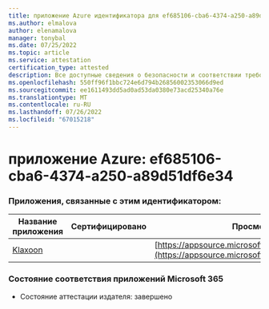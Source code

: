```yaml
---
title: приложение Azure идентификатора для ef685106-cba6-4374-a250-a89d51df6e34
ms.author: elmalova
author: elenamalova
manager: tonybal
ms.date: 07/25/2022
ms.topic: article
ms.service: attestation
certification_type: attested
description: Все доступные сведения о безопасности и соответствии требованиям для ef685106-cba6-4374-a250-a89d51df6e34.
ms.openlocfilehash: 550ff96f1bbc724e6d794b26856002353066d9ed
ms.sourcegitcommit: ee1611493dd5ad0ad53da0380e73acd25340a76e
ms.translationtype: MT
ms.contentlocale: ru-RU
ms.lasthandoff: 07/26/2022
ms.locfileid: "67015218"
---
```

# <a name="azure-app-id-ef685106-cba6-4374-a250-a89d51df6e34"></a>приложение Azure: ef685106-cba6-4374-a250-a89d51df6e34


### <a name="apps-associated-with-this-id"></a>Приложения, связанные с этим идентификатором:
| **Название приложения** | **Сертифицировано** | **Просмотр в AppSource** |
|--------------|---------------|-----------------------|
| [Klaxoon](../forward/WA104382058.md) |  | [https://appsource.microsoft.com/product/office/WA104382058](https://appsource.microsoft.com/product/office/WA104382058) |

### <a name="microsoft-365-app-compliance-status"></a>Состояние соответствия приложений Microsoft 365
- Состояние аттестации издателя: завершено
